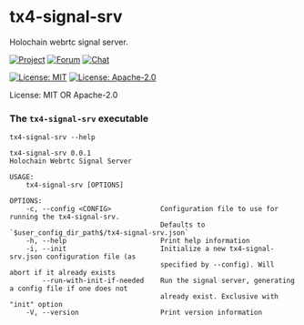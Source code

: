# tx4-signal-srv

Holochain webrtc signal server.

[![Project](https://img.shields.io/badge/project-holochain-blue.svg?style=flat-square)](http://holochain.org/)
[![Forum](https://img.shields.io/badge/chat-forum%2eholochain%2enet-blue.svg?style=flat-square)](https://forum.holochain.org)
[![Chat](https://img.shields.io/badge/chat-chat%2eholochain%2enet-blue.svg?style=flat-square)](https://chat.holochain.org)

[![License: MIT](https://img.shields.io/badge/License-MIT-blue.svg)](https://opensource.org/licenses/MIT)
[![License: Apache-2.0](https://img.shields.io/badge/License-Apache%202.0-blue.svg)](https://www.apache.org/licenses/LICENSE-2.0)

License: MIT OR Apache-2.0

### The `tx4-signal-srv` executable
`tx4-signal-srv --help`
```text
tx4-signal-srv 0.0.1
Holochain Webrtc Signal Server

USAGE:
    tx4-signal-srv [OPTIONS]

OPTIONS:
    -c, --config <CONFIG>            Configuration file to use for running the tx4-signal-srv.
                                     Defaults to `$user_config_dir_path$/tx4-signal-srv.json`
    -h, --help                       Print help information
    -i, --init                       Initialize a new tx4-signal-srv.json configuration file (as
                                     specified by --config). Will abort if it already exists
        --run-with-init-if-needed    Run the signal server, generating a config file if one does not
                                     already exist. Exclusive with "init" option
    -V, --version                    Print version information

```
